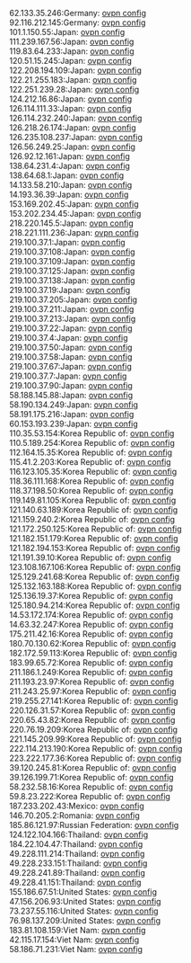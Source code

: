 62.133.35.246:Germany: [ovpn config](vpn/62_133_35_246.ovpn)  
92.116.212.145:Germany: [ovpn config](vpn/92_116_212_145.ovpn)  
101.1.150.55:Japan: [ovpn config](vpn/101_1_150_55.ovpn)  
111.239.167.56:Japan: [ovpn config](vpn/111_239_167_56.ovpn)  
119.83.64.233:Japan: [ovpn config](vpn/119_83_64_233.ovpn)  
120.51.15.245:Japan: [ovpn config](vpn/120_51_15_245.ovpn)  
122.208.194.109:Japan: [ovpn config](vpn/122_208_194_109.ovpn)  
122.21.255.183:Japan: [ovpn config](vpn/122_21_255_183.ovpn)  
122.251.239.28:Japan: [ovpn config](vpn/122_251_239_28.ovpn)  
124.212.16.86:Japan: [ovpn config](vpn/124_212_16_86.ovpn)  
126.114.111.33:Japan: [ovpn config](vpn/126_114_111_33.ovpn)  
126.114.232.240:Japan: [ovpn config](vpn/126_114_232_240.ovpn)  
126.218.26.174:Japan: [ovpn config](vpn/126_218_26_174.ovpn)  
126.235.108.237:Japan: [ovpn config](vpn/126_235_108_237.ovpn)  
126.56.249.25:Japan: [ovpn config](vpn/126_56_249_25.ovpn)  
126.92.12.161:Japan: [ovpn config](vpn/126_92_12_161.ovpn)  
138.64.231.4:Japan: [ovpn config](vpn/138_64_231_4.ovpn)  
138.64.68.1:Japan: [ovpn config](vpn/138_64_68_1.ovpn)  
14.133.58.210:Japan: [ovpn config](vpn/14_133_58_210.ovpn)  
14.193.36.39:Japan: [ovpn config](vpn/14_193_36_39.ovpn)  
153.169.202.45:Japan: [ovpn config](vpn/153_169_202_45.ovpn)  
153.202.234.45:Japan: [ovpn config](vpn/153_202_234_45.ovpn)  
218.220.145.5:Japan: [ovpn config](vpn/218_220_145_5.ovpn)  
218.221.111.236:Japan: [ovpn config](vpn/218_221_111_236.ovpn)  
219.100.37.1:Japan: [ovpn config](vpn/219_100_37_1.ovpn)  
219.100.37.108:Japan: [ovpn config](vpn/219_100_37_108.ovpn)  
219.100.37.109:Japan: [ovpn config](vpn/219_100_37_109.ovpn)  
219.100.37.125:Japan: [ovpn config](vpn/219_100_37_125.ovpn)  
219.100.37.138:Japan: [ovpn config](vpn/219_100_37_138.ovpn)  
219.100.37.19:Japan: [ovpn config](vpn/219_100_37_19.ovpn)  
219.100.37.205:Japan: [ovpn config](vpn/219_100_37_205.ovpn)  
219.100.37.211:Japan: [ovpn config](vpn/219_100_37_211.ovpn)  
219.100.37.213:Japan: [ovpn config](vpn/219_100_37_213.ovpn)  
219.100.37.22:Japan: [ovpn config](vpn/219_100_37_22.ovpn)  
219.100.37.4:Japan: [ovpn config](vpn/219_100_37_4.ovpn)  
219.100.37.50:Japan: [ovpn config](vpn/219_100_37_50.ovpn)  
219.100.37.58:Japan: [ovpn config](vpn/219_100_37_58.ovpn)  
219.100.37.67:Japan: [ovpn config](vpn/219_100_37_67.ovpn)  
219.100.37.7:Japan: [ovpn config](vpn/219_100_37_7.ovpn)  
219.100.37.90:Japan: [ovpn config](vpn/219_100_37_90.ovpn)  
58.188.145.88:Japan: [ovpn config](vpn/58_188_145_88.ovpn)  
58.190.134.249:Japan: [ovpn config](vpn/58_190_134_249.ovpn)  
58.191.175.216:Japan: [ovpn config](vpn/58_191_175_216.ovpn)  
60.153.193.239:Japan: [ovpn config](vpn/60_153_193_239.ovpn)  
110.35.53.154:Korea Republic of: [ovpn config](vpn/110_35_53_154.ovpn)  
110.5.189.254:Korea Republic of: [ovpn config](vpn/110_5_189_254.ovpn)  
112.164.15.35:Korea Republic of: [ovpn config](vpn/112_164_15_35.ovpn)  
115.41.2.203:Korea Republic of: [ovpn config](vpn/115_41_2_203.ovpn)  
116.123.105.35:Korea Republic of: [ovpn config](vpn/116_123_105_35.ovpn)  
118.36.111.168:Korea Republic of: [ovpn config](vpn/118_36_111_168.ovpn)  
118.37.198.50:Korea Republic of: [ovpn config](vpn/118_37_198_50.ovpn)  
119.149.81.105:Korea Republic of: [ovpn config](vpn/119_149_81_105.ovpn)  
121.140.63.189:Korea Republic of: [ovpn config](vpn/121_140_63_189.ovpn)  
121.159.240.2:Korea Republic of: [ovpn config](vpn/121_159_240_2.ovpn)  
121.172.250.125:Korea Republic of: [ovpn config](vpn/121_172_250_125.ovpn)  
121.182.151.179:Korea Republic of: [ovpn config](vpn/121_182_151_179.ovpn)  
121.182.194.153:Korea Republic of: [ovpn config](vpn/121_182_194_153.ovpn)  
121.191.39.10:Korea Republic of: [ovpn config](vpn/121_191_39_10.ovpn)  
123.108.167.106:Korea Republic of: [ovpn config](vpn/123_108_167_106.ovpn)  
125.129.241.68:Korea Republic of: [ovpn config](vpn/125_129_241_68.ovpn)  
125.132.163.188:Korea Republic of: [ovpn config](vpn/125_132_163_188.ovpn)  
125.136.19.37:Korea Republic of: [ovpn config](vpn/125_136_19_37.ovpn)  
125.180.94.214:Korea Republic of: [ovpn config](vpn/125_180_94_214.ovpn)  
14.53.172.174:Korea Republic of: [ovpn config](vpn/14_53_172_174.ovpn)  
14.63.32.247:Korea Republic of: [ovpn config](vpn/14_63_32_247.ovpn)  
175.211.42.16:Korea Republic of: [ovpn config](vpn/175_211_42_16.ovpn)  
180.70.130.62:Korea Republic of: [ovpn config](vpn/180_70_130_62.ovpn)  
182.172.59.113:Korea Republic of: [ovpn config](vpn/182_172_59_113.ovpn)  
183.99.65.72:Korea Republic of: [ovpn config](vpn/183_99_65_72.ovpn)  
211.186.1.249:Korea Republic of: [ovpn config](vpn/211_186_1_249.ovpn)  
211.193.23.97:Korea Republic of: [ovpn config](vpn/211_193_23_97.ovpn)  
211.243.25.97:Korea Republic of: [ovpn config](vpn/211_243_25_97.ovpn)  
219.255.27.141:Korea Republic of: [ovpn config](vpn/219_255_27_141.ovpn)  
220.126.31.57:Korea Republic of: [ovpn config](vpn/220_126_31_57.ovpn)  
220.65.43.82:Korea Republic of: [ovpn config](vpn/220_65_43_82.ovpn)  
220.76.19.209:Korea Republic of: [ovpn config](vpn/220_76_19_209.ovpn)  
221.145.209.99:Korea Republic of: [ovpn config](vpn/221_145_209_99.ovpn)  
222.114.213.190:Korea Republic of: [ovpn config](vpn/222_114_213_190.ovpn)  
223.222.177.36:Korea Republic of: [ovpn config](vpn/223_222_177_36.ovpn)  
39.120.245.81:Korea Republic of: [ovpn config](vpn/39_120_245_81.ovpn)  
39.126.199.71:Korea Republic of: [ovpn config](vpn/39_126_199_71.ovpn)  
58.232.58.16:Korea Republic of: [ovpn config](vpn/58_232_58_16.ovpn)  
59.8.23.222:Korea Republic of: [ovpn config](vpn/59_8_23_222.ovpn)  
187.233.202.43:Mexico: [ovpn config](vpn/187_233_202_43.ovpn)  
146.70.205.2:Romania: [ovpn config](vpn/146_70_205_2.ovpn)  
185.86.121.97:Russian Federation: [ovpn config](vpn/185_86_121_97.ovpn)  
124.122.104.166:Thailand: [ovpn config](vpn/124_122_104_166.ovpn)  
184.22.104.47:Thailand: [ovpn config](vpn/184_22_104_47.ovpn)  
49.228.111.214:Thailand: [ovpn config](vpn/49_228_111_214.ovpn)  
49.228.233.151:Thailand: [ovpn config](vpn/49_228_233_151.ovpn)  
49.228.241.89:Thailand: [ovpn config](vpn/49_228_241_89.ovpn)  
49.228.41.151:Thailand: [ovpn config](vpn/49_228_41_151.ovpn)  
155.186.67.51:United States: [ovpn config](vpn/155_186_67_51.ovpn)  
47.156.206.93:United States: [ovpn config](vpn/47_156_206_93.ovpn)  
73.237.55.116:United States: [ovpn config](vpn/73_237_55_116.ovpn)  
76.98.137.209:United States: [ovpn config](vpn/76_98_137_209.ovpn)  
183.81.108.159:Viet Nam: [ovpn config](vpn/183_81_108_159.ovpn)  
42.115.17.154:Viet Nam: [ovpn config](vpn/42_115_17_154.ovpn)  
58.186.71.231:Viet Nam: [ovpn config](vpn/58_186_71_231.ovpn)  
